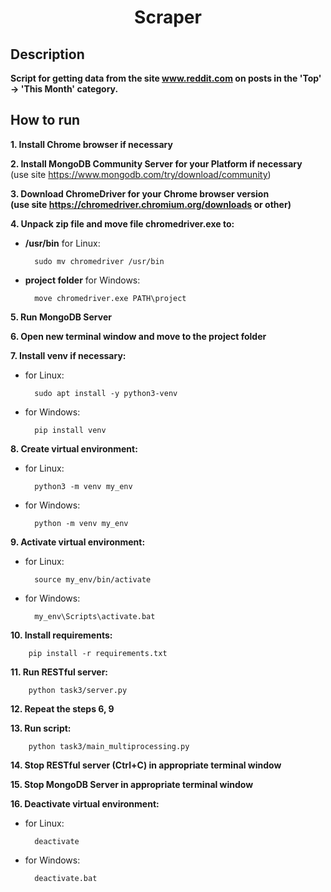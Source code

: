 <h1 align="center">Scraper</h1>

## Description

**Script for getting data from the site www.reddit.com on posts
in the 'Top' -> 'This Month' category.**

## How to run

**1. Install Chrome browser if necessary** 

**2. Install MongoDB Community Server for your Platform if necessary**  
(use site https://www.mongodb.com/try/download/community)

**3. Download ChromeDriver for your Chrome browser version  
(use site https://chromedriver.chromium.org/downloads or other)**  

**4. Unpack zip file and move file chromedriver.exe to:**
- **/usr/bin** for Linux:

        sudo mv chromedriver /usr/bin  

- **project folder** for Windows:

        move chromedriver.exe PATH\project

**5. Run MongoDB Server**

**6. Open new terminal window and move to the project folder**

**7. Install venv if necessary:**
- for Linux:

        sudo apt install -y python3-venv

- for Windows:

        pip install venv

**8. Create virtual environment:**
- for Linux:

        python3 -m venv my_env

- for Windows:

        python -m venv my_env

**9. Activate virtual environment:**
- for Linux:

        source my_env/bin/activate

- for Windows:

        my_env\Scripts\activate.bat

**10. Install requirements:**

        pip install -r requirements.txt

**11. Run RESTful server:**

        python task3/server.py

**12. Repeat the steps 6, 9**

**13. Run script:**

        python task3/main_multiprocessing.py

**14. Stop RESTful server (Ctrl+C) in appropriate terminal window**

**15. Stop MongoDB Server in appropriate terminal window**

**16. Deactivate virtual environment:**
- for Linux:

        deactivate

- for Windows:

        deactivate.bat
